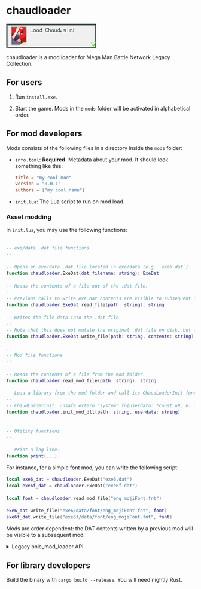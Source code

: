 # chaudloader

![](loadchaud.png)

chaudloader is a mod loader for Mega Man Battle Network Legacy Collection.

## For users

1. Run `install.exe`.

2. Start the game. Mods in the `mods` folder will be activated in alphabetical order.

## For mod developers

Mods consists of the following files in a directory inside the `mods` folder:

-   `info.toml`: **Required.** Metadata about your mod. It should look something like this:

    ```toml
    title = "my cool mod"
    version = "0.0.1"
    authors = ["my cool name"]
    ```

-   `init.lua`: The Lua script to run on mod load.

### Asset modding

In `init.lua`, you may use the following functions:

```lua
--
-- exe/data .dat file functions
--

-- Opens an exe/data .dat file located in exe/data (e.g. `exe6.dat`).
function chaudloader.ExeDat(dat_filename: string): ExeDat

-- Reads the contents of a file out of the .dat file.
--
-- Previous calls to write_exe_dat_contents are visible to subsequent calls to read_exe_dat_contents.
function chaudloader.ExeDat:read_file(path: string): string

-- Writes the file data into the .dat file.
--
-- Note that this does not mutate the original .dat file on disk, but for all intents and purposes to both the game and the mod loader it does.
function chaudloader.ExeDat:write_file(path: string, contents: string): string

--
-- Mod file functions
--

-- Reads the contents of a file from the mod folder.
function chaudloader.read_mod_file(path: string): string

-- Load a library from the mod folder and call its ChaudLoaderInit function.
--
-- ChaudLoaderInit: unsafe extern "system" fn(userdata: *const u8, n: usize) -> bool
function chaudloader.init_mod_dll(path: string, userdata: string)

--
-- Utility functions
--

-- Print a log line.
function print(...)
```

For instance, for a simple font mod, you can write the following script:

```lua
local exe6_dat = chaudloader.ExeDat("exe6.dat")
local exe6f_dat = chaudloader.ExeDat("exe6f.dat")

local font = chaudloader.read_mod_file("eng_mojiFont.fnt")

exe6_dat.write_file("exe6/data/font/eng_mojiFont.fnt", font)
exe6f_dat.write_file("exe6f/data/font/eng_mojiFont.fnt", font)
```

Mods are order dependent: the DAT contents written by a previous mod will be visible to a subsequent mod.

<details>
<summary>Legacy bnlc_mod_loader API</summary>

```lua
-- Reads the contents of a file out of a .dat file located in exe/data (e.g. `exe6.dat`).
--
-- Previous calls to write_exe_dat_contents are visible to subsequent calls to read_exe_dat_contents.
function bnlc_mod_loader.read_exe_dat_contents(dat_filename: string, path: string): string

-- Writes the given data into a zip .dat file located in exe/data.
--
-- Note that this does not mutate the original .dat file on disk, but for all intents and purposes to both the game and the mod loader it does.
function bnlc_mod_loader.write_exe_dat_contents(dat_filename: string, path: string, contents: string)

-- Reads the contents of a file from the mod folder.
function bnlc_mod_loader.read_mod_contents(path: string): string
```

</details>

## For library developers

Build the binary with `cargo build --release`. You will need nightly Rust.
